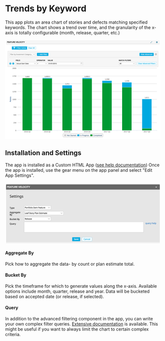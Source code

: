 # Trends by Keyword

This app plots an area chart of stories and defects matching specified keywords.  The chart shows a trend over time, and the granularity of the x-axis is totally configurable (month, release, quarter, etc.)

![](images/screenshot.png)

## Installation and Settings
The app is installed as a Custom HTML App ([see help documentation](https://help.rallydev.com/custom-html))
Once the app is installed, use the gear menu on the app panel and select "Edit App Settings".

![](images/settings.png "Settings Screenshot")

#### Aggregate By
Pick how to aggregate the data- by count or plan estimate total.

#### Bucket By
Pick the timeframe for which to generate values along the x-axis. Available options include month, quarter, release and year. Data will be bucketed based on accepted date (or release, if selected).

#### Query
In addition to the advanced filtering component in the app, you can write your own complex filter queries. [Extensive documentation](https://help.rallydev.com/grid-queries?basehost=https://rally1.rallydev.com) is available. This might be useful if you want to always limit the chart to certain complex criteria.

